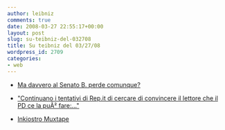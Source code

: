 ```yaml
---
author: leibniz
comments: true
date: 2008-03-27 22:55:17+00:00
layout: post
slug: su-teibniz-del-032708
title: Su teibniz del 03/27/08
wordpress_id: 2709
categories:
- web
---
```




  * [Ma davvero al Senato B. perde comunque? ](http://feeds.feedburner.com/~r/teibniz/~3/259036583/29983200)


  * ["Continuano i tentativi di Rep.it di cercare di convincere il lettore che il PD ce la puÃ² fare:..."](http://feeds.feedburner.com/~r/teibniz/~3/259036584/29982638)


  * [Inkiostro Muxtape](http://feeds.feedburner.com/~r/teibniz/~3/258808792/29960021)



